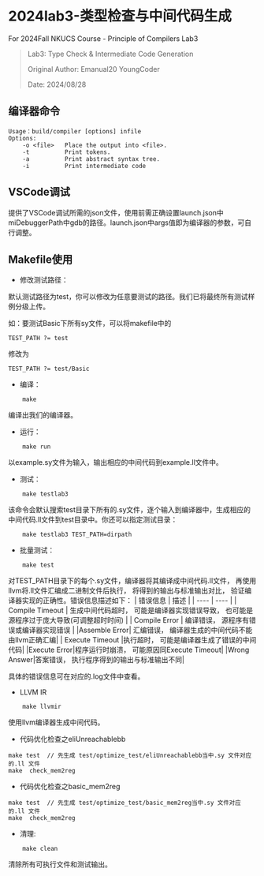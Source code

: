 # 2024lab3-类型检查与中间代码生成
For 2024Fall NKUCS Course - Principle of Compilers Lab3

> Lab3: Type Check & Intermediate Code Generation
>
> Original Author: Emanual20 YoungCoder
> 
> Date: 2024/08/28

## 编译器命令
```
Usage：build/compiler [options] infile
Options:
    -o <file>   Place the output into <file>.
    -t          Print tokens.
    -a          Print abstract syntax tree.
    -i          Print intermediate code
```

## VSCode调试

提供了VSCode调试所需的json文件，使用前需正确设置launch.json中miDebuggerPath中gdb的路径。launch.json中args值即为编译器的参数，可自行调整。

## Makefile使用

* 修改测试路径：

默认测试路径为test，你可以修改为任意要测试的路径。我们已将最终所有测试样例分级上传。

如：要测试Basic下所有sy文件，可以将makefile中的

```
TEST_PATH ?= test
```

修改为

```
TEST_PATH ?= test/Basic
```

* 编译：

```
    make
```
编译出我们的编译器。

* 运行：
```
    make run
```
以example.sy文件为输入，输出相应的中间代码到example.ll文件中。

* 测试：
```
    make testlab3
```
该命令会默认搜索test目录下所有的.sy文件，逐个输入到编译器中，生成相应的中间代码.ll文件到test目录中。你还可以指定测试目录：
```
    make testlab3 TEST_PATH=dirpath
```

* 批量测试：
```
    make test 
```
对TEST_PATH目录下的每个.sy文件，编译器将其编译成中间代码.ll文件， 再使用llvm将.ll文件汇编成二进制文件后执行， 将得到的输出与标准输出对比， 验证编译器实现的正确性。错误信息描述如下：
|  错误信息   | 描述  |
|  ----  | ----  |
| Compile Timeout  | 生成中间代码超时， 可能是编译器实现错误导致， 也可能是源程序过于庞大导致(可调整超时时间) |
| Compile Error  | 编译错误， 源程序有错误或编译器实现错误 |
|Assemble Error| 汇编错误， 编译器生成的中间代码不能由llvm正确汇编|
| Execute Timeout  |执行超时， 可能是编译器生成了错误的中间代码|
|Execute Error|程序运行时崩溃， 可能原因同Execute Timeout|
|Wrong Answer|答案错误， 执行程序得到的输出与标准输出不同|

具体的错误信息可在对应的.log文件中查看。

* LLVM IR
```
    make llvmir
```
使用llvm编译器生成中间代码。

* 代码优化检查之eliUnreachablebb
```
make test  // 先生成 test/optimize_test/eliUnreachablebb当中.sy 文件对应的.ll 文件
make  check_mem2reg
```

* 代码优化检查之basic_mem2reg
```
make test  // 先生成 test/optimize_test/basic_mem2reg当中.sy 文件对应的.ll 文件
make  check_mem2reg
```

* 清理:
```
    make clean
```
清除所有可执行文件和测试输出。
